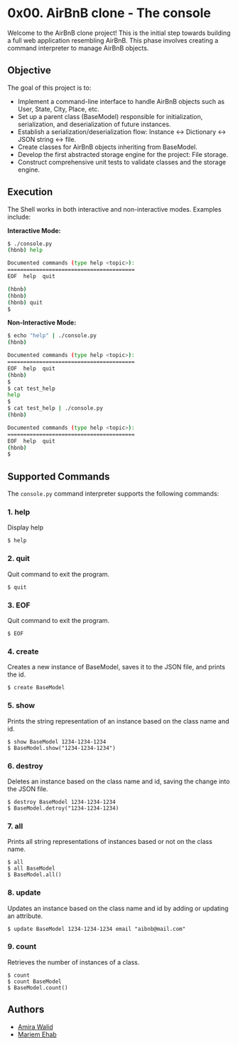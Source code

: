 # 0x00. AirBnB clone - The console

Welcome to the AirBnB clone project! This is the initial step towards building a full web application resembling AirBnB. This phase involves creating a command interpreter to manage AirBnB objects.

## Objective

The goal of this project is to:

- Implement a command-line interface to handle AirBnB objects such as User, State, City, Place, etc.
- Set up a parent class (BaseModel) responsible for initialization, serialization, and deserialization of future instances.
- Establish a serialization/deserialization flow: Instance <-> Dictionary <-> JSON string <-> file.
- Create classes for AirBnB objects inheriting from BaseModel.
- Develop the first abstracted storage engine for the project: File storage.
- Construct comprehensive unit tests to validate classes and the storage engine.


## Execution
The Shell works in both interactive and non-interactive modes. Examples include:

**Interactive Mode:**
```bash
$ ./console.py
(hbnb) help

Documented commands (type help <topic>):
========================================
EOF  help  quit

(hbnb) 
(hbnb) 
(hbnb) quit
$
```

**Non-Interactive Mode:**
```bash
$ echo "help" | ./console.py
(hbnb)

Documented commands (type help <topic>):
========================================
EOF  help  quit
(hbnb) 
$
$ cat test_help
help
$
$ cat test_help | ./console.py
(hbnb)

Documented commands (type help <topic>):
========================================
EOF  help  quit
(hbnb) 
$
```

## Supported Commands

The `console.py` command interpreter supports the following commands:

### 1. help
Display help
```
$ help
```

### 2. quit
Quit command to exit the program.
```
$ quit
```

### 3. EOF
Quit command to exit the program.
```
$ EOF
```

### 4. create

Creates a new instance of BaseModel, saves it to the JSON file, and prints the id.

```
$ create BaseModel
```

### 5. show

Prints the string representation of an instance based on the class name and id.

```
$ show BaseModel 1234-1234-1234
$ BaseModel.show("1234-1234-1234")
```

### 6. destroy

Deletes an instance based on the class name and id, saving the change into the JSON file.

```
$ destroy BaseModel 1234-1234-1234
$ BaseModel.detroy("1234-1234-1234)
```

### 7. all

Prints all string representations of instances based or not on the class name.

```
$ all
$ all BaseModel
$ BaseModel.all()
```

### 8. update

Updates an instance based on the class name and id by adding or updating an attribute.

```
$ update BaseModel 1234-1234-1234 email "aibnb@mail.com"
```
### 9. count

Retrieves the number of instances of a class.

```
$ count
$ count BaseModel
$ BaseModel.count()
```

## Authors
<ul>
<li><a href="https://github.com/AmiraWalid1">Amira Walid </li>
<li><a href="https://github.com/MaryEhb">Mariem Ehab </li>
</ul>
